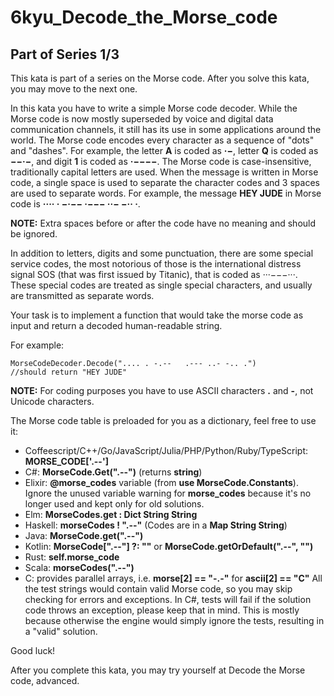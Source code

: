# 6kyu_Decode_the_Morse_code

## Part of Series 1/3
This kata is part of a series on the Morse code. After you solve this kata, you may move to the next one.

In this kata you have to write a simple Morse code decoder. While the Morse code is now mostly superseded by voice and digital data communication channels, it still has its use in some applications around the world.
The Morse code encodes every character as a sequence of "dots" and "dashes". For example, the letter **A** is coded as **·−**, letter **Q** is coded as **−−·−**, and digit **1** is coded as **·−−−−**. The Morse code is case-insensitive, traditionally capital letters are used. When the message is written in Morse code, a single space is used to separate the character codes and 3 spaces are used to separate words. For example, the message **HEY JUDE** in Morse code is **···· · −·−−   ·−−− ··− −·· ·**.

**NOTE:** Extra spaces before or after the code have no meaning and should be ignored.

In addition to letters, digits and some punctuation, there are some special service codes, the most notorious of those is the international distress signal SOS (that was first issued by Titanic), that is coded as ···−−−···. These special codes are treated as single special characters, and usually are transmitted as separate words.

Your task is to implement a function that would take the morse code as input and return a decoded human-readable string.

For example:
```
MorseCodeDecoder.Decode(".... . -.--   .--- ..- -.. .")
//should return "HEY JUDE"
```

**NOTE:** For coding purposes you have to use ASCII characters **.** and **-**, not Unicode characters.

The Morse code table is preloaded for you as a dictionary, feel free to use it:

* Coffeescript/C++/Go/JavaScript/Julia/PHP/Python/Ruby/TypeScript: **MORSE_CODE['.--']**
* C#: **MorseCode.Get(".--")** (returns **string**)
* Elixir: **@morse_codes** variable (from **use MorseCode.Constants**). Ignore the unused variable warning for **morse_codes** because it's no longer used and kept only for old solutions.
* Elm: **MorseCodes.get : Dict String String**
* Haskell: **morseCodes ! ".--"** (Codes are in a **Map String String**)
* Java: **MorseCode.get(".--")**
* Kotlin: **MorseCode[".--"] ?: ""** or **MorseCode.getOrDefault(".--", "")**
* Rust: **self.morse_code**
* Scala: **morseCodes(".--")**
* C: provides parallel arrays, i.e. **morse[2] == "-.-"** for **ascii[2] == "C"**
All the test strings would contain valid Morse code, so you may skip checking for errors and exceptions. In C#, tests will fail if the solution code throws an exception, please keep that in mind. This is mostly because otherwise the engine would simply ignore the tests, resulting in a "valid" solution.

Good luck!

After you complete this kata, you may try yourself at Decode the Morse code, advanced.
